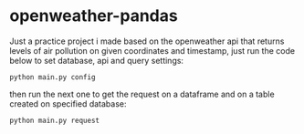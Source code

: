 # openweather-pandas
Just a practice project i made based on the openweather api that returns levels of air pollution on given coordinates and timestamp, just run the code below to set database, api and query settings:
```
python main.py config
```
then run the next one to get the request on a dataframe and on a table created on specified database:
```
python main.py request
```